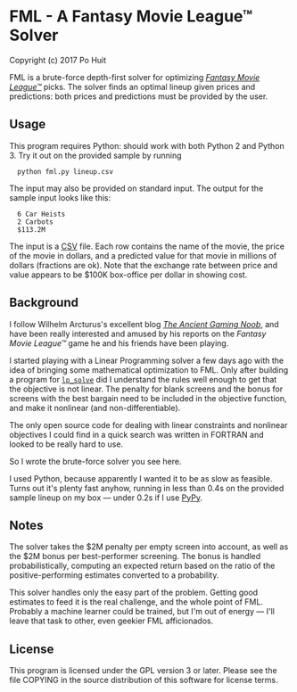 # FML - A Fantasy Movie League™ Solver
Copyright (c) 2017 Po Huit

FML is a brute-force depth-first solver for optimizing
[*Fantasy Movie League™*](http://fantasymovieleague.com)
picks. The solver finds an optimal lineup given
prices and predictions: both prices and predictions must be
provided by the user.

## Usage

This program requires Python: should work with both Python 2
and Python 3. Try it out on the provided sample by running

      python fml.py lineup.csv

The input may also be provided on standard input. The output
for the sample input looks like this:

      6 Car Heists
      2 Carbots
      $113.2M

The input is a
[CSV](http://en.wikipedia.org/wiki/Comma-separated_values)
file. Each row contains the name of the movie, the price of
the movie in dollars, and a predicted value for that movie
in millions of dollars (fractions are ok). Note that the
exchange rate between price and value appears to be $100K
box-office per dollar in showing cost.

## Background

I follow Wilhelm Arcturus's excellent blog
[*The Ancient Gaming Noob*](http://tagn.wordpress.com), and
have been really interested and amused by his reports on the
*Fantasy Movie League™* game he and his friends have been
playing.

I started playing with a Linear Programming solver a few
days ago with the idea of bringing some mathematical
optimization to FML. Only after building a program for
[`lp_solve`](http://lpsolve.sourceforge.net) did I
understand the rules well enough to get that the objective
is not linear. The penalty for blank screens and the bonus
for screens with the best bargain need to be included in the
objective function, and make it nonlinear (and
non-differentiable).

The only open source code for dealing with linear
constraints and nonlinear objectives I could find in a quick
search was written in FORTRAN and looked to be really hard
to use.

So I wrote the brute-force solver you see here.

I used Python, because apparently I wanted it to be as slow
as feasible. Turns out it's plenty fast anyhow, running in
less than 0.4s on the provided sample lineup on my box —
under 0.2s if I use [PyPy](http://pypy.org).

## Notes

The solver takes the $2M penalty per empty screen into
account, as well as the $2M bonus per best-performer
screening. The bonus is handled probabilistically, computing
an expected return based on the ratio of the
positive-performing estimates converted to a probability.

This solver handles only the easy part of the
problem. Getting good estimates to feed it is the real
challenge, and the whole point of FML. Probably a machine
learner could be trained, but I'm out of energy — I'll leave
that task to other, even geekier FML afficionados.

## License

This program is licensed under the GPL version 3 or later.
Please see the file COPYING in the source distribution of
this software for license terms.
